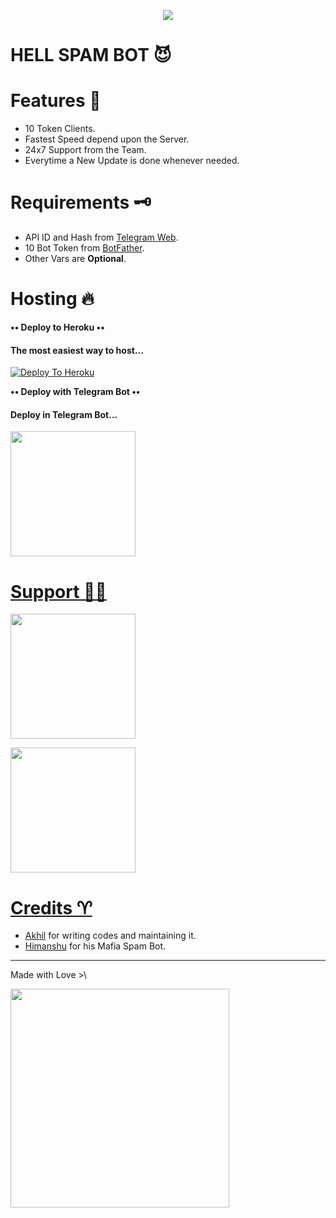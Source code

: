 <p align="center"><a href="https://telegram.dog/HELL_X_EMPIRE"><img src="https://te.legra.ph/file/130297165b2c77f5f09b4.jpg"></a></p>

# HELL SPAM BOT 😈

# Features 📝
- 10 Token Clients.
- Fastest Speed depend upon the Server.
- 24x7 Support from the Team.
- Everytime a New Update is done whenever needed.

# Requirements 🗝️

- API ID and Hash from [Telegram Web](https://my.telegram.org).
- 10 Bot Token from [BotFather](https://telegram.dog/botfather).
- Other Vars are **Optional**.

# Hosting 🔥

**•• Deploy to Heroku ••**

<h4> The most easiest way to host...</h4>

[![Deploy To Heroku](https://www.herokucdn.com/deploy/button.svg)](https://heroku.com/deploy) 

**•• Deploy with Telegram Bot ••**

<h4> Deploy in Telegram Bot... </h4>

<p align="left"><a href="https://telegram.dog/XTZ_HerokuBot"><img src="https://img.shields.io/badge/Deploy%20Via%20Telegram-blue?style=for-the-badge&logo=telegram" width="200""/</a>  </p>

# Support 🧑‍💻

<p align="left"><a href="https://telegram.dog/HellSpamBot"><img src="https://img.shields.io/badge/JOIN%20UPDATE%20CHANNEL-red?style=for-the-badge&logo=telegram" width="200""/</a>  </p>
<p align="left"><a href="https://t.me/HellSpam_SupportChat"><img src="https://img.shields.io/badge/JOIN%20SUPPORT%20CHAT-yellow?style=for-the-badge&logo=telegram" width="200""/</a>  </p>

# Credits ♈

- [Akhil](https://GitHub.com/akhilprs) for writing codes and maintaining it.
- [Himanshu](https://github.com/H1M4N5HU0P) for his Mafia Spam Bot.

-------------------------

Made with Love >\

<p align="left"><a href="https://t.me/THE_TARGARYENS_EMPIRE"><img src="https://img.shields.io/badge/THE%20TARAGARYENS%20EMPIRE-blue?style=for-the-badge&logo=telegram" width="350""/</a>  </p>

